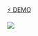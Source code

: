 <a href="https://cerdemrc.github.io/currency-converter//">⚡ DEMO</a>

<img src="https://user-images.githubusercontent.com/40372039/103175879-7622bf80-487e-11eb-8760-86e4c20d6142.png">
